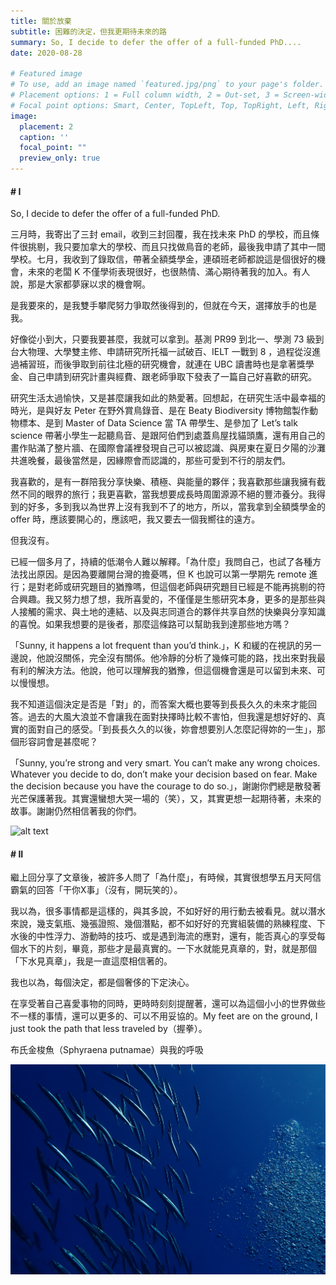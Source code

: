 ```yaml
---
title: 關於放棄
subtitle: 困難的決定，但我更期待未來的路
summary: So, I decide to defer the offer of a full-funded PhD....
date: 2020-08-28

# Featured image
# To use, add an image named `featured.jpg/png` to your page's folder.
# Placement options: 1 = Full column width, 2 = Out-set, 3 = Screen-width
# Focal point options: Smart, Center, TopLeft, Top, TopRight, Left, Right, BottomLeft, Bottom, BottomRight
image:
  placement: 2
  caption: ''
  focal_point: ""
  preview_only: true
---
```


#### # I

So, I decide to defer the offer of a full-funded PhD.

三月時，我寄出了三封 email，收到三封回覆，我在找未來 PhD 的學校，而且條件很挑剔，我只要加拿大的學校、而且只找做鳥音的老師，最後我申請了其中一間學校。七月，我收到了錄取信，帶著全額獎學金，連碩班老師都說這是個很好的機會，未來的老闆 K 不僅學術表現很好，也很熱情、滿心期待著我的加入。有人說，那是大家都夢寐以求的機會啊。

是我要來的，是我雙手攀爬努力爭取然後得到的，但就在今天，選擇放手的也是我。

好像從小到大，只要我要甚麼，我就可以拿到。基測 PR99 到北一、學測 73 級到台大物理、大學雙主修、申請研究所托福一試破百、IELT 一戰到 8 ，過程從沒進過補習班，而後爭取到前往北極的研究機會，就連在 UBC 讀書時也是拿著獎學金、自己申請到研究計畫與經費、跟老師爭取下發表了一篇自己好喜歡的研究。

研究生活太過愉快，又是甚麼讓我如此的熱愛著。回想起，在研究生活中最幸福的時光，是與好友 Peter 在野外賞鳥錄音、是在 Beaty Biodiversity 博物館製作動物標本、是到 Master of Data Science 當 TA 帶學生、是參加了 Let’s talk science 帶著小學生一起聽鳥音、是跟阿伯們到處蓋鳥屋找貓頭鷹，還有用自己的畫作貼滿了整片牆、在國際會議裡發現自己可以被認識、與房東在夏日夕陽的沙灘共進晚餐，最後當然是，因緣際會而認識的，那些可愛到不行的朋友們。

我喜歡的，是有一群陪我分享快樂、積極、與能量的夥伴；我喜歡那些讓我擁有截然不同的眼界的旅行；我更喜歡，當我想要成長時周圍源源不絕的豐沛養分。我得到的好多，多到我以為世界上沒有我到不了的地方，所以，當我拿到全額獎學金的 offer 時，應該要開心的，應該吧，我又要去一個我嚮往的遠方。

但我沒有。

已經一個多月了，持續的低潮令人難以解釋。「為什麼」我問自己，也試了各種方法找出原因。是因為要離開台灣的擔憂嗎，但 K 也說可以第一學期先 remote 進行；是對老師或研究題目的猶豫嗎，但這個老師與研究題目已經是不能再挑剔的符合興趣。我又努力想了想，我所喜愛的，不僅僅是生態研究本身，更多的是那些與人接觸的需求、與土地的連結、以及與志同道合的夥伴共享自然的快樂與分享知識的喜悅。如果我想要的是後者，那麼這條路可以幫助我到達那些地方嗎？

「Sunny, it happens a lot frequent than you’d think.」，K 和緩的在視訊的另一邊說，他說沒關係，完全沒有關係。他冷靜的分析了幾條可能的路，找出來對我最有利的解決方法。他說，他可以理解我的猶豫，但這個機會還是可以留到未來、可以慢慢想。

我不知道這個決定是否是「對」的，而答案大概也要等到長長久久的未來才能回答。過去的大風大浪並不會讓我在面對抉擇時比較不害怕，但我還是想好好的、真實的面對自己的感受。「到長長久久的以後，妳會想要別人怎麼記得妳的一生」，那個形容詞會是甚麼呢？

「Sunny, you’re strong and very smart. You can’t make any wrong choices. Whatever you decide to do, don’t make your decision based on fear. Make the decision because you have the courage to do so.」，謝謝你們總是散發著光芒保護著我。其實還蠻想大哭一場的（笑），又，其實更想一起期待著，未來的故事。謝謝仍然相信著我的你們。


![alt text](featured.jpg "")

#### # II

繼上回分享了文章後，被許多人問了「為什麼」，有時候，其實很想學五月天阿信霸氣的回答「干你X事」（沒有，開玩笑的）。

我以為，很多事情都是這樣的，與其多說，不如好好的用行動去被看見。就以潛水來說，幾支氣瓶、幾張證照、幾個潛點，都不如好好的充實組裝備的熟練程度、下水後的中性浮力、游動時的技巧、或是遇到海流的應對，還有，能否真心的享受每個水下的片刻，畢竟，那些才是最真實的。一下水就能見真章的，對，就是那個「下水見真章」，我是一直這麼相信著的。

我也以為，每個決定，都是個奢侈的下定決心。

在享受著自己喜愛事物的同時，更時時刻刻提醒著，還可以為這個小小的世界做些不一樣的事情，還可以更多的、可以不用妥協的。My feet are on the ground, I just took the path that less traveled by（握拳）。 

布氏金梭魚（Sphyraena putnamae）與我的呼吸 

![alt text](IMG_5206.jpg)